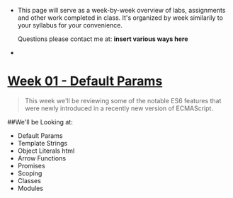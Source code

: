 *
  This page will serve as a week-by-week overview of labs, assignments and other work completed in class.
  It's organized by week similarily to your syllabus for your convenience.

  Questions please contact me at: **insert various ways here**
*

[Week 01 - Default Params](./material/week-01/ES6-review.html)
===============================================================

>This week we'll be reviewing some of the notable ES6 features that were newly introduced in a
  recently
  new version of ECMAScript.

##We'll be Looking at:

- Default Params 
- Template Strings 
- Object Literals html
- Arrow Functions 
- Promises
- Scoping 
- Classes 
- Modules 
      
    